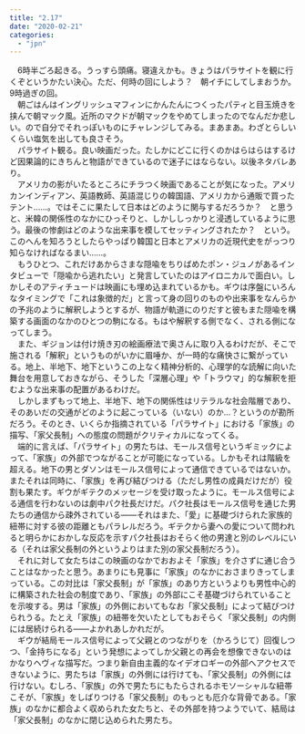 ```yaml
---
title: "2.17"
date: "2020-02-21"
categories: 
  - "jpn"
---
```


　6時半ごろ起きる。うっすら頭痛。寝違えかも。きょうはパラサイトを観に行くぞというかたい決心。ただ、何時の回にしよう？　朝イチにしてしまおうか。9時過ぎの回。  
　朝ごはんはイングリッシュマフィンにかんたんにつくったパティと目玉焼きを挟んで朝マック風。近所のマクドが朝マックをやめてしまったのでなんだか悲しい。ので自分でそれっぽいものにチャレンジしてみる。まあまあ。わざとらしいくらい塩気を出しても良さそう。  
　パラサイト観る。良い映画だった。たしかにどこに行くのかはらはらはするけど因果論的にきちんと物語ができているので迷子にはならない。以後ネタバレあり。  
　アメリカの影がいたるところにチラつく映画であることが気になった。アメリカンインディアン、英語教師、英語混じりの韓国語、アメリカから通販で買ったテント……。ではそこに果たして日本はどのように関与するだろうか？　と思うと、米韓の関係性のなかにひっそりと、しかししっかりと浸透しているように思う。最後の惨劇はどのような出来事を模してセッティングされたか？　という。このへんを知ろうとしたらやっぱり韓国と日本とアメリカの近現代史をがっつり知らなければなるまい……。  
　もうひとつ、これだけあからさまな隠喩をちりばめたポン・ジュノがあるインタビューで「隠喩から逃れたい」と発言していたのはアイロニカルで面白い。しかしそのアティチュードは映画にも埋め込まれているかも。ギウは序盤にいろんなタイミングで「これは象徴的だ」と言って身の回りのものや出来事をなんらかの予兆のように解釈しようとするが、物語が軌道にのりだすと彼もまた隠喩を構築する画面のなかのひとつの駒になる。もはや解釈する側でなく、される側になってしまう。  
　また、ギジョンは付け焼き刃の絵画療法で奥さんに取り入るわけだが、そこで施される「解釈」というものがいかに眉唾か、が一時的な痛快さに繋がっている。地上、半地下、地下というこの上なく精神分析的、心理学的な読解に向いた舞台を用意しておきながら、そうした「深層心理」や「トラウマ」的な解釈を拒むような出来事の配置があるわけだ。  
　しかしまずもって地上、半地下、地下の関係性はリテラルな社会階層であり、そのあいだの交通がどのように起こっている（いない）のか…？というのが勘所だろう。そのとき、いくらか指摘されている「パラサイト」における「家族」の描写、「家父長制」への態度の問題がクリティカルになってくる。  
　端的に言えば、「パラサイト」の男たちは、モールス信号というギミックによって、「家族」の外部でつながることが可能になっている。しかもそれは階級を超える。地下の男とダソンはモールス信号によって通信できているではないか。またそれは同時に、「家族」を再び結びつける（ただし男性の成員だけだが）役割も果たす。ギウがギテクのメッセージを受け取ったように。モールス信号による通信を行わないのは劇中パク社長だけだ。パク社長はモールス信号を通じた男たちの通信から疎外されている――それはまた、「愛」に基礎づけられた家族的紐帯に対する彼の距離ともパラレルだろう。ギテクから妻への愛について問われると明らかにおかしな反応を示すパク社長はおそらく他の男達と別のレベルにいる（それは家父長制の外というよりはまた別の家父長制だろう）。  
　それに対して女たちはこの映画のなかでおおよそ「家族」を介さずに通じ合うことはなかったと思う。あまりにも見事に「家族」のなかにおさまりきってしまっている。この対比は「家父長制」が「家族」のあり方というよりも男性中心的に構築された社会の制度であり、「家族」の外部にこそ基礎づけられていることを示唆する。男は「家族」の外側においてもなお「家父長制」によって結びつけられうる。たとえ「家族」の紐帯を欠いたとしてもおそらく「家父長制」の内側には居続けられる――よかれあしかれだが。  
　ギウが結局モールス信号によって父親とのつながりを（かろうじて）回復しつつ、「金持ちになる」という発想によってしか父親との再会を想像できないのはかなりヘヴィな描写だ。つまり新自由主義的なイデオロギーの外部へアクセスできないように、男たちは「家族」の外側には行けても、「家父長制」の外側には行けない。むしろ、「家族」の外で男たちにもたらされるホモソーシャルな紐帯こそが、「家族」をしばりつける「家父長制」のもっとも厄介な背骨である。「家族」のなかに都合よく収められた女たちと、その外部を持つようでいて、結局は「家父長制」のなかに閉じ込められた男たち。

